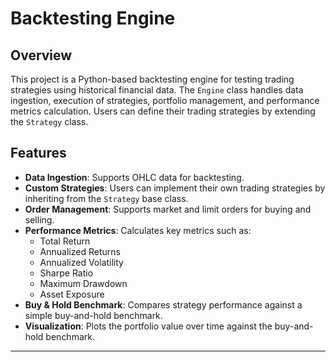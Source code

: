 # Backtesting Engine

## Overview

This project is a Python-based backtesting engine for testing trading strategies using historical financial data. The `Engine` class handles data ingestion, execution of strategies, portfolio management, and performance metrics calculation. Users can define their trading strategies by extending the `Strategy` class.

## Features

- **Data Ingestion**: Supports OHLC data for backtesting.
- **Custom Strategies**: Users can implement their own trading strategies by inheriting from the `Strategy` base class.
- **Order Management**: Supports market and limit orders for buying and selling.
- **Performance Metrics**: Calculates key metrics such as:
  - Total Return
  - Annualized Returns
  - Annualized Volatility
  - Sharpe Ratio
  - Maximum Drawdown
  - Asset Exposure
- **Buy & Hold Benchmark**: Compares strategy performance against a simple buy-and-hold benchmark.
- **Visualization**: Plots the portfolio value over time against the buy-and-hold benchmark.

---

